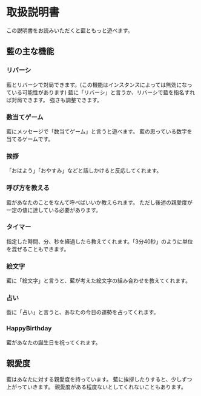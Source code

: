 # 取扱説明書

この説明書をお読みいただくと藍ともっと遊べます。

## 藍の主な機能
### リバーシ
藍とリバーシで対局できます。(この機能はインスタンスによっては無効になっている可能性があります)
藍に「リバーシ」と言うか、リバーシで藍を指名すれば対局できます。
強さも調整できます。

### 数当てゲーム
藍にメッセージで「数当てゲーム」と言うと遊べます。
藍の思っている数字を当てるゲームです。

### 挨拶
「おはよう」「おやすみ」などと話しかけると反応してくれます。

### 呼び方を教える
藍があなたのことをなんて呼べばいいか教えられます。
ただし後述の親愛度が一定の値に達している必要があります。

### タイマー
指定した時間、分、秒を経過したら教えてくれます。「3分40秒」のように単位を混ぜることもできます。

### 絵文字
藍に「絵文字」と言うと、藍が考えた絵文字の組み合わせを教えてくれます。

### 占い
藍に「占い」と言うと、あなたの今日の運勢を占ってくれます。

### HappyBirthday
藍があなたの誕生日を祝ってくれます。

## 親愛度
藍はあなたに対する親愛度を持っています。
藍に挨拶したりすると、少しずつ上がっていきます。
親愛度がある程度ないとしてくれないこともあります。
